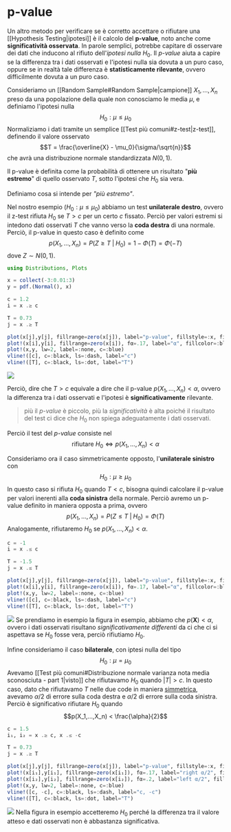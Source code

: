 # p-value
Un altro metodo per verificare se è corretto accettare o rifiutare una [[Hypothesis Testing|ipotesi]] è il calcolo del **p-value**, noto anche come **significatività osservata**.
In parole semplici, potrebbe capitare di osservare dei dati che inducono al rifiuto dell'*ipotesi nulla* $H_0$.
Il *p-value* aiuta a capire se la differenza tra i dati osservati e l'ipotesi nulla sia dovuta a un puro caso, oppure se in realtà tale differenza è **statisticamente rilevante**, ovvero difficilmente dovuta a un puro caso.

Consideriamo un [[Random Sample#Random Sample|campione]] $X_1, ..., X_n$ preso da una popolazione della quale non conosciamo le media $\mu$, e definiamo l'ipotesi nulla $$H_0: \mu \leq \mu_0$$
Normaliziamo i dati tramite un semplice [[Test più comuni#z-test|z-test]], definendo il valore osservato $$T = \frac{\overline{X} - \mu_0}{\sigma/\sqrt{n}}$$ che avrà una distribuzione normale standardizzata $N(0,1)$.

Il p-value è definita come la probabilità di ottenere un risultato "**più estremo**" di quello osservato $T$, sotto l'ipotesi che $H_0$ sia vera.

Definiamo cosa si intende per *"più estremo"*.

Nel nostro esempio ($H_0: \mu \leq \mu_0$) abbiamo un test **unilaterale destro**, ovvero il z-test rifiuta $H_0$ se $T > c$ per un certo $c$ fissato.
Perciò per valori estremi si intedono dati osservati $T$ che vanno verso la **coda destra** di una normale.
Perciò, il p-value in questo caso è definito come $$p(X_1,...,X_n) = P(Z \geq T \;\vert\; H_0) = 1 - \Phi(T) = \Phi(-T)$$ dove $Z \sim N(0,1)$.

```julia
using Distributions, Plots

x = collect(-3:0.01:3)
y = pdf.(Normal(), x)

c = 1.2
i = x .≥ c

T = 0.73
j = x .≥ T

plot(x[j],y[j], fillrange=zero(x[j]), label="p-value", fillstyle=:x, fillcolor=:orange, c=:orange)
plot!(x[i],y[i], fillrange=zero(x[i]), fα=.17, label="α", fillcolor=:blue, c=:blue)
plot!(x,y, lw=2, label=:none, c=:blue)
vline!([c], c=:black, ls=:dash, label="c")
vline!([T], c=:black, ls=:dot, label="T")
```

![](isti_p-value_2.png)

Perciò, dire che $T > c$ equivale a dire che il p-value $p(X_1, ..., X_n) < \alpha$, ovvero la differenza tra i dati osservati e l'ipotesi è **significativamente** rilevante.

> più il *p-value* è piccolo, più la *significatività* è alta poiché il risultato del test ci dice che $H_0$ non spiega adeguatamente i dati osservati.

Perciò il test del *p-value* consiste nel $$\text{rifiutare } H_0 \iff p(X_1, ..., X_n) < \alpha$$

Consideriamo ora il caso simmetricamente opposto, l'**unilaterale sinistro** con $$H_0: \mu \geq \mu_0$$
In questo caso si rifiuta $H_0$ quando $T < c$, bisogna quindi calcolare il p-value per valori inerenti alla **coda sinistra** della normale.
Perciò avremo un p-value definito in maniera opposta a prima, ovvero $$p(X_1, ..., X_n) = P(Z \leq T \; \vert \; H_0) = \Phi(T)$$
Analogamente, rifiutaremo $H_0$ se $p(X_1, ..., X_n) < \alpha$.
```julia
c = -1
i = x .≤ c

T = -1.5
j = x .≤ T

plot(x[j],y[j], fillrange=zero(x[j]), label="p-value", fillstyle=:x, fillcolor=:orange, c=:orange)
plot!(x[i],y[i], fillrange=zero(x[i]), fα=.17, label="α", fillcolor=:blue, c=:blue)
plot!(x,y, lw=2, label=:none, c=:blue)
vline!([c], c=:black, ls=:dash, label="c")
vline!([T], c=:black, ls=:dot, label="T")
```
![](isti_p-value_3.png)
Se prendiamo in esempio la figura in esempio, abbiamo che $p(\mathbf{X}) < \alpha$, ovvero i dati osservati risultano *significativamente differenti* da ci che ci si aspettava se $H_0$ fosse vera, perciò rifiutiamo $H_0$.

Infine consideriamo il caso **bilaterale**, con iptesi nulla del tipo $$H_0: \mu = \mu_0$$
Avevamo [[Test più comuni#Distribuzione normale varianza nota media sconosciuta - part 1|visto]] che rifiutavamo $H_0$ quando $\vert T \vert > c$.
In questo caso, dato che rifiutavamo $T$ nelle due code in maniera <u>simmetrica</u>, avevamo $\alpha/2$ di errore sulla coda destra e $\alpha/2$ di errore sulla coda sinistra.
Perciò è significativo rifiutare $H_0$ quando $$p(X_1,...,X_n) < \frac{\alpha}{2}$$

```julia
c = 1.5
i₁, i₂ = x .≥ c, x .≤ -c

T = 0.73
j = x .≥ T

plot(x[j],y[j], fillrange=zero(x[j]), label="p-value", fillstyle=:x, fillcolor=:orange, c=:orange)
plot!(x[i₁],y[i₁], fillrange=zero(x[i₁]), fα=.17, label="right α/2", fillcolor=:blue, c=:blue)
plot!(x[i₂],y[i₂], fillrange=zero(x[i₂]), fα=.2, label="left α/2", fillcolor=:purple, c=:blue)
plot!(x,y, lw=2, label=:none, c=:blue)
vline!([c, -c], c=:black, ls=:dash, label="c, -c")
vline!([T], c=:black, ls=:dot, label="T")
```
![](isti_p-value_4.png)
Nella figura in esempio accetteremo $H_0$ perché la differenza tra il valore atteso e dati osservati non è abbastanza significativa.